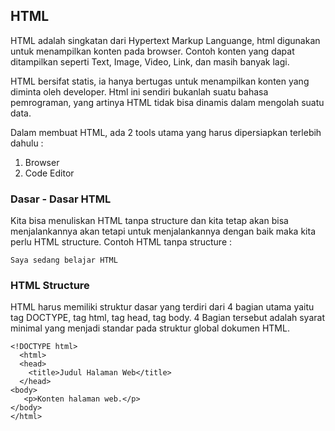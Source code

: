 ## HTML
HTML adalah singkatan dari Hypertext Markup Languange, html digunakan untuk menampilkan konten pada browser. Contoh konten yang dapat ditampilkan seperti Text, Image, Video, Link, dan masih banyak lagi.

HTML bersifat statis, ia hanya bertugas untuk menampilkan konten yang diminta oleh developer. Html ini sendiri bukanlah suatu bahasa pemrograman, yang artinya HTML tidak bisa dinamis dalam mengolah suatu data.

Dalam membuat HTML, ada 2 tools utama yang harus dipersiapkan terlebih dahulu :

1. Browser
2. Code Editor

### Dasar - Dasar HTML

Kita bisa menuliskan HTML tanpa structure dan kita tetap akan bisa menjalankannya akan tetapi untuk menjalankannya dengan baik maka kita perlu HTML structure. Contoh HTML tanpa structure :
```
Saya sedang belajar HTML
```
### HTML Structure

HTML harus memiliki struktur dasar yang terdiri dari 4 bagian utama yaitu tag DOCTYPE, tag html, tag head, tag body. 4 Bagian tersebut adalah syarat minimal yang menjadi standar pada struktur global dokumen HTML.
```
<!DOCTYPE html>
  <html>
  <head>
    <title>Judul Halaman Web</title>
  </head>
<body>
   <p>Konten halaman web.</p>
</body>
</html>
```
